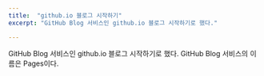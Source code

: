 ```yaml
---
title:  "github.io 블로그 시작하기"
excerpt: "GitHub Blog 서비스인 github.io 블로그 시작하기로 했다."

---
```


GitHub Blog 서비스인 github.io 블로그 시작하기로 했다.
GitHub Blog 서비스의 이름은 Pages이다.